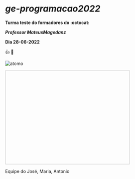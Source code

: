 # ***ge-programacao2022***
**Turma teste do formadores do :octocat:**

***Professor MateusMagedanz***

**Dia 28-06-2022**

:+1:
:clap:

![atomo](https://www.google.com/search?q=imagem+do+%C3%A1tomo&rlz=1C1CHBD_pt-PTBR919BR919&tbm=isch&source=iu&ictx=1&vet=1&fir=IlXgAqExC0VpIM%252CG3xoodxLiqokPM%252C_%253BwH0fr0XejpYVmM%252CLwimtgm-b9vu2M%252C_%253BvWyngolBVEHG7M%252CUB6w91FrCgu6iM%252C_%253B_27Bg2zSrYn-tM%252CdUVRRuof_rUxqM%252C_%253BQ5sCTi5fZXEL-M%252CLohRzIsue1GOOM%252C_%253BxDteOEav6WU0yM%252CMh5luGtqgBC93M%252C_%253BZqDPMLZgnzSBxM%252CMKDlYNfBcHtzeM%252C_%253BqH4qMXTDj_Z4eM%252CQs02uQWqo_zTIM%252C_%253B61c7QDBFpNxFjM%252C_xJyOYnlJSkg5M%252C_%253Bb4w3BJV24BIs7M%252Cyu9ysW0tJ4Hz8M%252C_%253BPQlF8NQAMd2cJM%252C_vvpMDH-g4GktM%252C_%253BOduoFLoHZr5MdM%252Cz_je4CT4oDuU2M%252C_%253B85R2zffHI3pQ5M%252CPxAV0yUDkgOcwM%252C_%253BkDvhB2iJwuXaUM%252C_xJyOYnlJSkg5M%252C_&usg=AI4_-kSjxJl5jydsonOJ3spsSWp23T1f-A&sa=X&ved=2ahUKEwi8872Km9D4AhUEu5UCHTsYCAgQ9QF6BAgDEAE#imgrc=sBvTD8BZ-FFaHM)

<img src = " " width = "400px" height= "300">


Equipe do José, Maria, Antonio
